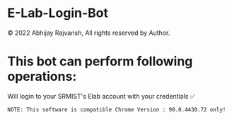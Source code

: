 # E-Lab-Login-Bot

© 2022 Abhijay Rajvansh, All rights reserved by Author.

# This bot can perform following operations: 

Will login to your SRMIST's Elab account with your credentials ✅

```
NOTE: This software is compatible Chrome Version : 90.0.4430.72 only!
```
